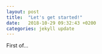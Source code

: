 ```yaml
---
layout: post
title:  "Let's get started!"
date:   2018-10-29 09:32:43 +0200
categories: jekyll update
---
```


First of...

[jekyll-docs]: https://jekyllrb.com/docs/home
[jekyll-gh]:   https://github.com/jekyll/jekyll
[jekyll-talk]: https://talk.jekyllrb.com/
